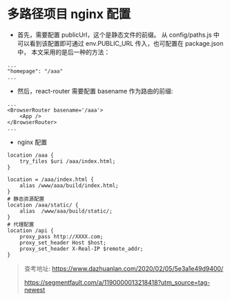 # 多路径项目 nginx 配置

- 首先，需要配置 publicUrl，这个是静态文件的前缀。 从 config/paths.js 中可以看到该配置即可通过 env.PUBLIC_URL 传入，也可配置在 package.json 中，
  本文采用的是后一种的方法：

```
...
"homepage": "/aaa"
...
```

- 然后，react-router 需要配置 basename 作为路由的前缀:

```
...
<BrowserRouter basename='/aaa'>
    <App />
</BrowserRouter>
...
```

- nginx 配置

```
location /aaa {
    try_files $uri /aaa/index.html;
}

location = /aaa/index.html {
    alias /www/aaa/build/index.html;
}
# 静态资源配置
location /aaa/static/ {
    alias  /www/aaa/build/static/;
}
# 代理配置
location /api {
    proxy_pass http://XXXX.com;
    proxy_set_header Host $host;
    proxy_set_header X-Real-IP $remote_addr;
}
```

> 查考地址: https://www.dazhuanlan.com/2020/02/05/5e3a1e49d9400/
>
> https://segmentfault.com/a/1190000013218418?utm_source=tag-newest

